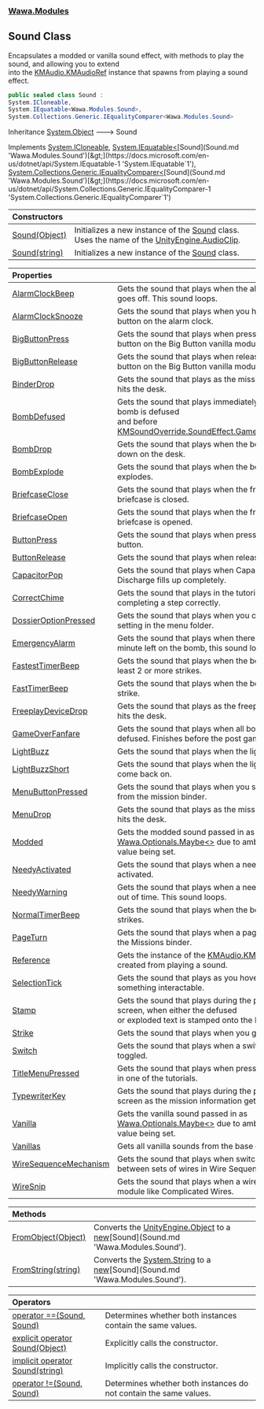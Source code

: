 ### [Wawa.Modules](Wawa.Modules.md 'Wawa.Modules')

## Sound Class

Encapsulates a modded or vanilla sound effect, with methods to play the sound, and allowing you to extend  
into the [KMAudio.KMAudioRef](https://docs.microsoft.com/en-us/dotnet/api/KMAudio.KMAudioRef 'KMAudio.KMAudioRef') instance that spawns from playing a sound effect.

```csharp
public sealed class Sound :
System.ICloneable,
System.IEquatable<Wawa.Modules.Sound>,
System.Collections.Generic.IEqualityComparer<Wawa.Modules.Sound>
```

Inheritance [System.Object](https://docs.microsoft.com/en-us/dotnet/api/System.Object 'System.Object') &#129106; Sound

Implements [System.ICloneable](https://docs.microsoft.com/en-us/dotnet/api/System.ICloneable 'System.ICloneable'), [System.IEquatable&lt;](https://docs.microsoft.com/en-us/dotnet/api/System.IEquatable-1 'System.IEquatable`1')[Sound](Sound.md 'Wawa.Modules.Sound')[&gt;](https://docs.microsoft.com/en-us/dotnet/api/System.IEquatable-1 'System.IEquatable`1'), [System.Collections.Generic.IEqualityComparer&lt;](https://docs.microsoft.com/en-us/dotnet/api/System.Collections.Generic.IEqualityComparer-1 'System.Collections.Generic.IEqualityComparer`1')[Sound](Sound.md 'Wawa.Modules.Sound')[&gt;](https://docs.microsoft.com/en-us/dotnet/api/System.Collections.Generic.IEqualityComparer-1 'System.Collections.Generic.IEqualityComparer`1')

| Constructors | |
| :--- | :--- |
| [Sound(Object)](Sound..ctor(Object).md 'Wawa.Modules.Sound.Sound(Object)') | Initializes a new instance of the [Sound](Sound.md 'Wawa.Modules.Sound') class. Uses the name of the [UnityEngine.AudioClip](https://docs.microsoft.com/en-us/dotnet/api/UnityEngine.AudioClip 'UnityEngine.AudioClip'). |
| [Sound(string)](Sound..ctor(String).md 'Wawa.Modules.Sound.Sound(string)') | Initializes a new instance of the [Sound](Sound.md 'Wawa.Modules.Sound') class. |

| Properties | |
| :--- | :--- |
| [AlarmClockBeep](Sound.AlarmClockBeep.md 'Wawa.Modules.Sound.AlarmClockBeep') | Gets the sound that plays when the alarm clock goes off. This sound loops. |
| [AlarmClockSnooze](Sound.AlarmClockSnooze.md 'Wawa.Modules.Sound.AlarmClockSnooze') | Gets the sound that plays when you hit snooze button on the alarm clock. |
| [BigButtonPress](Sound.BigButtonPress.md 'Wawa.Modules.Sound.BigButtonPress') | Gets the sound that plays when pressing down the button on the Big Button vanilla module. |
| [BigButtonRelease](Sound.BigButtonRelease.md 'Wawa.Modules.Sound.BigButtonRelease') | Gets the sound that plays when releasing the button on the Big Button vanilla module. |
| [BinderDrop](Sound.BinderDrop.md 'Wawa.Modules.Sound.BinderDrop') | Gets the sound that plays as the mission binder hits the desk. |
| [BombDefused](Sound.BombDefused.md 'Wawa.Modules.Sound.BombDefused') | Gets the sound that plays immediately after a bomb is defused<br/>and before [KMSoundOverride.SoundEffect.GameOverFanfare](https://docs.microsoft.com/en-us/dotnet/api/KMSoundOverride.SoundEffect.GameOverFanfare 'KMSoundOverride.SoundEffect.GameOverFanfare'). |
| [BombDrop](Sound.BombDrop.md 'Wawa.Modules.Sound.BombDrop') | Gets the sound that plays when the bomb is set down on the desk. |
| [BombExplode](Sound.BombExplode.md 'Wawa.Modules.Sound.BombExplode') | Gets the sound that plays when the bomb explodes. |
| [BriefcaseClose](Sound.BriefcaseClose.md 'Wawa.Modules.Sound.BriefcaseClose') | Gets the sound that plays when the freeplay briefcase is closed. |
| [BriefcaseOpen](Sound.BriefcaseOpen.md 'Wawa.Modules.Sound.BriefcaseOpen') | Gets the sound that plays when the freeplay briefcase is opened. |
| [ButtonPress](Sound.ButtonPress.md 'Wawa.Modules.Sound.ButtonPress') | Gets the sound that plays when pressing down a button. |
| [ButtonRelease](Sound.ButtonRelease.md 'Wawa.Modules.Sound.ButtonRelease') | Gets the sound that plays when releasing a button. |
| [CapacitorPop](Sound.CapacitorPop.md 'Wawa.Modules.Sound.CapacitorPop') | Gets the sound that plays when Capacitor Discharge fills up completely. |
| [CorrectChime](Sound.CorrectChime.md 'Wawa.Modules.Sound.CorrectChime') | Gets the sound that plays in the tutorial for completing a step correctly. |
| [DossierOptionPressed](Sound.DossierOptionPressed.md 'Wawa.Modules.Sound.DossierOptionPressed') | Gets the sound that plays when you change a setting in the menu folder. |
| [EmergencyAlarm](Sound.EmergencyAlarm.md 'Wawa.Modules.Sound.EmergencyAlarm') | Gets the sound that plays when there is less than a minute left on the bomb, this sound loops. |
| [FastestTimerBeep](Sound.FastestTimerBeep.md 'Wawa.Modules.Sound.FastestTimerBeep') | Gets the sound that plays when the bomb has at least 2 or more strikes. |
| [FastTimerBeep](Sound.FastTimerBeep.md 'Wawa.Modules.Sound.FastTimerBeep') | Gets the sound that plays when the bomb has 1 strike. |
| [FreeplayDeviceDrop](Sound.FreeplayDeviceDrop.md 'Wawa.Modules.Sound.FreeplayDeviceDrop') | Gets the sound that plays as the freeplay briefcase hits the desk. |
| [GameOverFanfare](Sound.GameOverFanfare.md 'Wawa.Modules.Sound.GameOverFanfare') | Gets the sound that plays when all bombs are defused. Finishes before the post game screen. |
| [LightBuzz](Sound.LightBuzz.md 'Wawa.Modules.Sound.LightBuzz') | Gets the sound that plays when the lights go out. |
| [LightBuzzShort](Sound.LightBuzzShort.md 'Wawa.Modules.Sound.LightBuzzShort') | Gets the sound that plays when the lights start to come back on. |
| [MenuButtonPressed](Sound.MenuButtonPressed.md 'Wawa.Modules.Sound.MenuButtonPressed') | Gets the sound that plays when you start a mission from the mission binder. |
| [MenuDrop](Sound.MenuDrop.md 'Wawa.Modules.Sound.MenuDrop') | Gets the sound that plays as the mission folder hits the desk. |
| [Modded](Sound.Modded.md 'Wawa.Modules.Sound.Modded') | Gets the modded sound passed in as [Wawa.Optionals.Maybe&lt;&gt;](https://docs.microsoft.com/en-us/dotnet/api/Wawa.Optionals.Maybe-1 'Wawa.Optionals.Maybe`1') due to ambiguity in this value being set. |
| [NeedyActivated](Sound.NeedyActivated.md 'Wawa.Modules.Sound.NeedyActivated') | Gets the sound that plays when a needy gets activated. |
| [NeedyWarning](Sound.NeedyWarning.md 'Wawa.Modules.Sound.NeedyWarning') | Gets the sound that plays when a needy is running out of time. This sound loops. |
| [NormalTimerBeep](Sound.NormalTimerBeep.md 'Wawa.Modules.Sound.NormalTimerBeep') | Gets the sound that plays when the bomb has no strikes. |
| [PageTurn](Sound.PageTurn.md 'Wawa.Modules.Sound.PageTurn') | Gets the sound that plays when a page is turned in the Missions binder. |
| [Reference](Sound.Reference.md 'Wawa.Modules.Sound.Reference') | Gets the instance of the [KMAudio.KMAudioRef](https://docs.microsoft.com/en-us/dotnet/api/KMAudio.KMAudioRef 'KMAudio.KMAudioRef') created from playing a sound. |
| [SelectionTick](Sound.SelectionTick.md 'Wawa.Modules.Sound.SelectionTick') | Gets the sound that plays as you hover over something interactable. |
| [Stamp](Sound.Stamp.md 'Wawa.Modules.Sound.Stamp') | Gets the sound that plays during the post game screen, when either the defused<br/>or exploded text is stamped onto the binder. |
| [Strike](Sound.Strike.md 'Wawa.Modules.Sound.Strike') | Gets the sound that plays when you get a strike. |
| [Switch](Sound.Switch.md 'Wawa.Modules.Sound.Switch') | Gets the sound that plays when a switch is toggled. |
| [TitleMenuPressed](Sound.TitleMenuPressed.md 'Wawa.Modules.Sound.TitleMenuPressed') | Gets the sound that plays when pressing a button in one of the tutorials. |
| [TypewriterKey](Sound.TypewriterKey.md 'Wawa.Modules.Sound.TypewriterKey') | Gets the sound that plays during the post game screen as the mission information gets typed out. |
| [Vanilla](Sound.Vanilla.md 'Wawa.Modules.Sound.Vanilla') | Gets the vanilla sound passed in as [Wawa.Optionals.Maybe&lt;&gt;](https://docs.microsoft.com/en-us/dotnet/api/Wawa.Optionals.Maybe-1 'Wawa.Optionals.Maybe`1') due to ambiguity in this value being set. |
| [Vanillas](Sound.Vanillas.md 'Wawa.Modules.Sound.Vanillas') | Gets all vanilla sounds from the base game. |
| [WireSequenceMechanism](Sound.WireSequenceMechanism.md 'Wawa.Modules.Sound.WireSequenceMechanism') | Gets the sound that plays when switching between sets of wires in Wire Sequence. |
| [WireSnip](Sound.WireSnip.md 'Wawa.Modules.Sound.WireSnip') | Gets the sound that plays when a wire is cut on a module like Complicated Wires. |

| Methods | |
| :--- | :--- |
| [FromObject(Object)](Sound.FromObject(Object).md 'Wawa.Modules.Sound.FromObject(Object)') | Converts the [UnityEngine.Object](https://docs.microsoft.com/en-us/dotnet/api/UnityEngine.Object 'UnityEngine.Object') to a [new](https://docs.microsoft.com/en-us/dotnet/csharp/language-reference/keywords/new 'https://docs.microsoft.com/en-us/dotnet/csharp/language-reference/keywords/new')[Sound](Sound.md 'Wawa.Modules.Sound'). |
| [FromString(string)](Sound.FromString(String).md 'Wawa.Modules.Sound.FromString(string)') | Converts the [System.String](https://docs.microsoft.com/en-us/dotnet/api/System.String 'System.String') to a [new](https://docs.microsoft.com/en-us/dotnet/csharp/language-reference/keywords/new 'https://docs.microsoft.com/en-us/dotnet/csharp/language-reference/keywords/new')[Sound](Sound.md 'Wawa.Modules.Sound'). |

| Operators | |
| :--- | :--- |
| [operator ==(Sound, Sound)](Sound.op_Equality(Sound,Sound).md 'Wawa.Modules.Sound.op_Equality(Wawa.Modules.Sound, Wawa.Modules.Sound)') | Determines whether both instances contain the same values. |
| [explicit operator Sound(Object)](Sound.Sound(Object).md 'Wawa.Modules.Sound.op_Explicit Wawa.Modules.Sound(Object)') | Explicitly calls the constructor. |
| [implicit operator Sound(string)](Sound.Sound(String).md 'Wawa.Modules.Sound.op_Implicit Wawa.Modules.Sound(string)') | Implicitly calls the constructor. |
| [operator !=(Sound, Sound)](Sound.op_Inequality(Sound,Sound).md 'Wawa.Modules.Sound.op_Inequality(Wawa.Modules.Sound, Wawa.Modules.Sound)') | Determines whether both instances do not contain the same values. |
